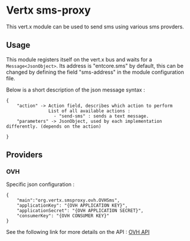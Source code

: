 # Vertx sms-proxy

This vert.x module can be used to send sms using various sms provders.

## Usage

This module registers itself on the vert.x bus and waits for a `Message<JsonObject>`.
Its address is "entcore.sms" by default, this can be changed by defining the field "sms-address" in the module configuration file.

Below is a short description of the json message syntax :

```
{
    "action" -> Action field, describes which action to perform
                List of all available actions :
                  - "send-sms" : sends a text message.
    "parameters" -> JsonObject, used by each implementation differently. (depends on the action)

}
```

## Providers

### OVH

Specific json configuration :

```
{
    "main":"org.vertx.smsproxy.ovh.OVHSms",
    "applicationKey": "{OVH APPLICATION KEY}",
    "applicationSecret": "{OVH APPLICATION SECRET}",
    "consumerKey": "{OVH CONSUMER KEY}"
}
```

See the following link for more details on the API : [OVH API](https://eu.api.ovh.com/)
